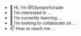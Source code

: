 - 👋 Hi, I’m @Olympicfxtrade
- 👀 I’m interested in ...
- 🌱 I’m currently learning ...
- 💞️ I’m looking to collaborate on ...
- 📫 How to reach me ...

<!---
Olympicfxtrade/Olympicfxtrade is a ✨ special ✨ repository because its `README.md` (this file) appears on your GitHub profile.
You can click the Preview link to take a look at your changes.
--->

